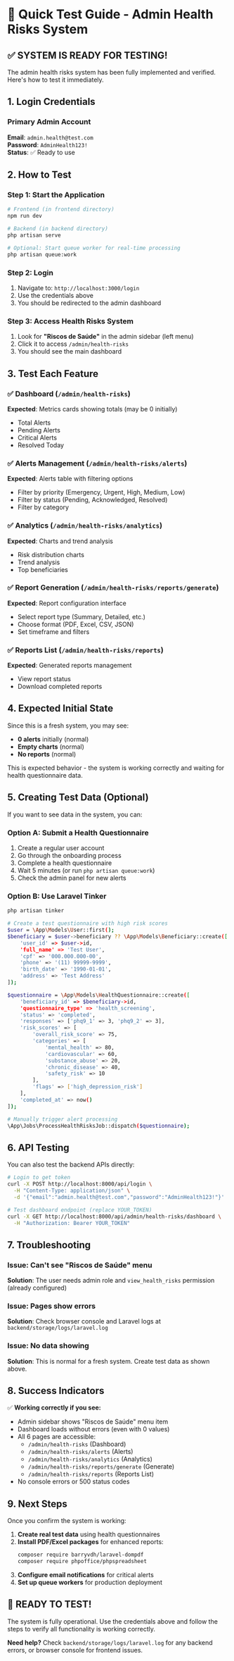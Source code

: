 # 🚀 Quick Test Guide - Admin Health Risks System

## ✅ SYSTEM IS READY FOR TESTING!

The admin health risks system has been fully implemented and verified. Here's how to test it immediately.

## 1. Login Credentials

### Primary Admin Account
**Email**: `admin.health@test.com`  
**Password**: `AdminHealth123!`  
**Status**: ✅ Ready to use

## 2. How to Test

### Step 1: Start the Application
```bash
# Frontend (in frontend directory)
npm run dev

# Backend (in backend directory) 
php artisan serve

# Optional: Start queue worker for real-time processing
php artisan queue:work
```

### Step 2: Login
1. Navigate to: `http://localhost:3000/login`
2. Use the credentials above
3. You should be redirected to the admin dashboard

### Step 3: Access Health Risks System
1. Look for **"Riscos de Saúde"** in the admin sidebar (left menu)
2. Click it to access `/admin/health-risks`
3. You should see the main dashboard

## 3. Test Each Feature

### ✅ Dashboard (`/admin/health-risks`)
**Expected**: Metrics cards showing totals (may be 0 initially)
- Total Alerts
- Pending Alerts  
- Critical Alerts
- Resolved Today

### ✅ Alerts Management (`/admin/health-risks/alerts`)
**Expected**: Alerts table with filtering options
- Filter by priority (Emergency, Urgent, High, Medium, Low)
- Filter by status (Pending, Acknowledged, Resolved)
- Filter by category

### ✅ Analytics (`/admin/health-risks/analytics`)
**Expected**: Charts and trend analysis
- Risk distribution charts
- Trend analysis
- Top beneficiaries

### ✅ Report Generation (`/admin/health-risks/reports/generate`)
**Expected**: Report configuration interface
- Select report type (Summary, Detailed, etc.)
- Choose format (PDF, Excel, CSV, JSON)
- Set timeframe and filters

### ✅ Reports List (`/admin/health-risks/reports`)
**Expected**: Generated reports management
- View report status
- Download completed reports

## 4. Expected Initial State

Since this is a fresh system, you may see:
- **0 alerts** initially (normal)
- **Empty charts** (normal)
- **No reports** (normal)

This is expected behavior - the system is working correctly and waiting for health questionnaire data.

## 5. Creating Test Data (Optional)

If you want to see data in the system, you can:

### Option A: Submit a Health Questionnaire
1. Create a regular user account
2. Go through the onboarding process
3. Complete a health questionnaire
4. Wait 5 minutes (or run `php artisan queue:work`)
5. Check the admin panel for new alerts

### Option B: Use Laravel Tinker
```bash
php artisan tinker

# Create a test questionnaire with high risk scores
$user = \App\Models\User::first();
$beneficiary = $user->beneficiary ?? \App\Models\Beneficiary::create([
    'user_id' => $user->id,
    'full_name' => 'Test User',
    'cpf' => '000.000.000-00',
    'phone' => '(11) 99999-9999',
    'birth_date' => '1990-01-01',
    'address' => 'Test Address'
]);

$questionnaire = \App\Models\HealthQuestionnaire::create([
    'beneficiary_id' => $beneficiary->id,
    'questionnaire_type' => 'health_screening',
    'status' => 'completed',
    'responses' => ['phq9_1' => 3, 'phq9_2' => 3],
    'risk_scores' => [
        'overall_risk_score' => 75,
        'categories' => [
            'mental_health' => 80,
            'cardiovascular' => 60,
            'substance_abuse' => 20,
            'chronic_disease' => 40,
            'safety_risk' => 10
        ],
        'flags' => ['high_depression_risk']
    ],
    'completed_at' => now()
]);

# Manually trigger alert processing
\App\Jobs\ProcessHealthRisksJob::dispatch($questionnaire);
```

## 6. API Testing

You can also test the backend APIs directly:

```bash
# Login to get token
curl -X POST http://localhost:8000/api/login \
  -H "Content-Type: application/json" \
  -d '{"email":"admin.health@test.com","password":"AdminHealth123!"}'

# Test dashboard endpoint (replace YOUR_TOKEN)
curl -X GET http://localhost:8000/api/admin/health-risks/dashboard \
  -H "Authorization: Bearer YOUR_TOKEN"
```

## 7. Troubleshooting

### Issue: Can't see "Riscos de Saúde" menu
**Solution**: The user needs admin role and `view_health_risks` permission (already configured)

### Issue: Pages show errors
**Solution**: Check browser console and Laravel logs at `backend/storage/logs/laravel.log`

### Issue: No data showing
**Solution**: This is normal for a fresh system. Create test data as shown above.

## 8. Success Indicators

✅ **Working correctly if you see:**
- Admin sidebar shows "Riscos de Saúde" menu item
- Dashboard loads without errors (even with 0 values)
- All 6 pages are accessible:
  - `/admin/health-risks` (Dashboard)
  - `/admin/health-risks/alerts` (Alerts)  
  - `/admin/health-risks/analytics` (Analytics)
  - `/admin/health-risks/reports/generate` (Generate)
  - `/admin/health-risks/reports` (Reports List)
- No console errors or 500 status codes

## 9. Next Steps

Once you confirm the system is working:

1. **Create real test data** using health questionnaires
2. **Install PDF/Excel packages** for enhanced reports:
   ```bash
   composer require barryvdh/laravel-dompdf
   composer require phpoffice/phpspreadsheet
   ```
3. **Configure email notifications** for critical alerts
4. **Set up queue workers** for production deployment

## 🎯 READY TO TEST!

The system is fully operational. Use the credentials above and follow the steps to verify all functionality is working correctly.

**Need help?** Check `backend/storage/logs/laravel.log` for any backend errors, or browser console for frontend issues.